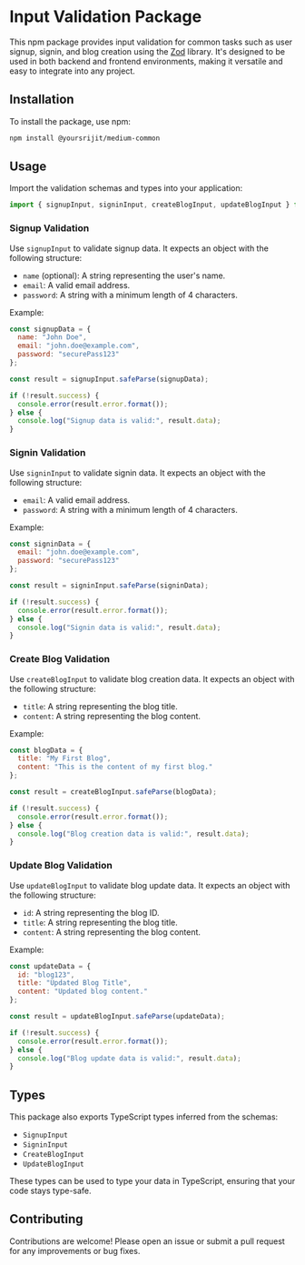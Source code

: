 # Input Validation Package

This npm package provides input validation for common tasks such as user signup, signin, and blog creation using the [Zod](https://github.com/colinhacks/zod) library. It's designed to be used in both backend and frontend environments, making it versatile and easy to integrate into any project.

## Installation

To install the package, use npm:

```bash
npm install @yoursrijit/medium-common
```

## Usage

Import the validation schemas and types into your application:

```javascript
import { signupInput, signinInput, createBlogInput, updateBlogInput } from '@yoursrijit/medium-common';
```

### Signup Validation

Use `signupInput` to validate signup data. It expects an object with the following structure:

- `name` (optional): A string representing the user's name.
- `email`: A valid email address.
- `password`: A string with a minimum length of 4 characters.

Example:

```javascript
const signupData = {
  name: "John Doe",
  email: "john.doe@example.com",
  password: "securePass123"
};

const result = signupInput.safeParse(signupData);

if (!result.success) {
  console.error(result.error.format());
} else {
  console.log("Signup data is valid:", result.data);
}
```

### Signin Validation

Use `signinInput` to validate signin data. It expects an object with the following structure:

- `email`: A valid email address.
- `password`: A string with a minimum length of 4 characters.

Example:

```javascript
const signinData = {
  email: "john.doe@example.com",
  password: "securePass123"
};

const result = signinInput.safeParse(signinData);

if (!result.success) {
  console.error(result.error.format());
} else {
  console.log("Signin data is valid:", result.data);
}
```

### Create Blog Validation

Use `createBlogInput` to validate blog creation data. It expects an object with the following structure:

- `title`: A string representing the blog title.
- `content`: A string representing the blog content.

Example:

```javascript
const blogData = {
  title: "My First Blog",
  content: "This is the content of my first blog."
};

const result = createBlogInput.safeParse(blogData);

if (!result.success) {
  console.error(result.error.format());
} else {
  console.log("Blog creation data is valid:", result.data);
}
```

### Update Blog Validation

Use `updateBlogInput` to validate blog update data. It expects an object with the following structure:

- `id`: A string representing the blog ID.
- `title`: A string representing the blog title.
- `content`: A string representing the blog content.

Example:

```javascript
const updateData = {
  id: "blog123",
  title: "Updated Blog Title",
  content: "Updated blog content."
};

const result = updateBlogInput.safeParse(updateData);

if (!result.success) {
  console.error(result.error.format());
} else {
  console.log("Blog update data is valid:", result.data);
}
```

## Types

This package also exports TypeScript types inferred from the schemas:

- `SignupInput`
- `SigninInput`
- `CreateBlogInput`
- `UpdateBlogInput`

These types can be used to type your data in TypeScript, ensuring that your code stays type-safe.

## Contributing

Contributions are welcome! Please open an issue or submit a pull request for any improvements or bug fixes.

